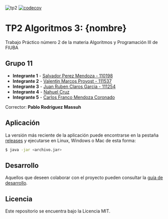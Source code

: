 ![tp2](https://github.com/Fm900/Gwent_TP2_Paradigma/actions/workflows/build.yml/badge.svg) [![codecov](https://codecov.io/gh/Fm900/Gwent_TP2_Paradigma/branch/master/graph/badge.svg)](https://codecov.io/gh/fiuba/algo3_proyecto_base_tp2)

# TP2 Algoritmos 3: {nombre} 

Trabajo Práctico número 2 de la materia Algoritmos y Programación III de FIUBA

## Grupo 11

* **Integrante 1** - [Salvador Perez Mendoza - 110198](https://github.com/salvaPerezMendoza)
* **Integrante 2** - [Valentin Marcos Provost - 111537](https://github.com/ValentinProvostFIUBA)
* **Integrante 3** - [Juan Ruben Claros Garcia - 111254](https://github.com/JuanClaros15)
* **Integrante 4** - [Nahuel Cruz](https://github.com/cruznahuel)
* **Integrante 5** - [Carlos Franco Mendoza Coronado](https://github.com/Fm900)

Corrector: **Pablo Rodriguez Massuh**

## Aplicación

La versión más reciente de la aplicación puede encontrarse en la pestaña [releases](https://github.com/Fm900/Gwent_TP2_Paradigma/releases/latest) y ejecutarse en Linux, Windows o Mac de esta forma:

```bash
$ java -jar <archivo.jar>
```

## Desarrollo

Aquellos que deseen colaborar con el proyecto pueden consultar la [guía de desarrollo](./docs/Desarrollo.md).

## Licencia

Este repositorio se encuentra bajo la Licencia MIT.

